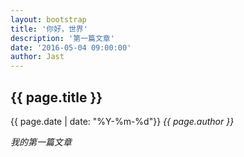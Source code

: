 ```yaml
---
layout: bootstrap
title: '你好，世界'
description: '第一篇文章'
date: '2016-05-04 09:00:00'
author: Jast
---
```

## {{ page.title }} 
<i class="far fa-clock"></i>{{ page.date | date: "%Y-%m-%d"}}  <i class="far fa-user">{{ page.author }}  
 
我的第一篇文章   

